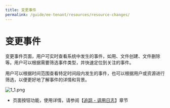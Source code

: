 ```yaml
---
title: 变更事件
permalink: /guide/ee-tenant/resources/resource-changes/
---
```


# 变更事件

变更事件页面，用户可实时查看系统中发生的事件，如用、文件创建、文件删除等。用户可以根据需要筛选事件类型，并快速定位到关注的事件。

用户可以根据时间范围查看特定时间段内发生的事件，也可以根据用户或资源进行筛选，以便更好地了解事件的详情和背景。

![1_1.png](https://yunshan-guangzhou.oss-cn-beijing.aliyuncs.com/pub/pic/20230921650bbbf54f94c.png)

- 页面按钮功能，使用详情，请参阅【[追踪 - 调用日志](../tracing/call-log/)】章节
